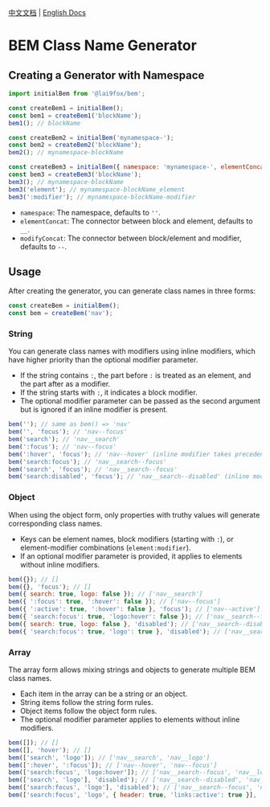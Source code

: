 [中文文档](./README.md) | [English Docs](./README-EN.md)

# BEM Class Name Generator

## Creating a Generator with Namespace

```javascript
import initialBem from '@lai9fox/bem';

const createBem1 = initialBem();
const bem1 = createBem1('blockName');
bem1(); // blockName

const createBem2 = initialBem('mynamespace-');
const bem2 = createBem2('blockName');
bem2(); // mynamespace-blockName

const createBem3 = initialBem({ namespace: 'mynamespace-', elementConcat: '_', modifyConcat: '-' });
const bem3 = createBem3('blockName');
bem3(); // mynamespace-blockName
bem3('element'); // mynamespace-blockName_element
bem3(':modifier'); // mynamespace-blockName-modifier
```

- `namespace`: The namespace, defaults to `''`.
- `elementConcat`: The connector between block and element, defaults to `__`.
- `modifyConcat`: The connector between block/element and modifier, defaults to `--`.

## Usage

After creating the generator, you can generate class names in three forms:

```javascript
const createBem = initialBem();
const bem = createBem('nav');
```

### String

You can generate class names with modifiers using inline modifiers, which have higher priority than the optional modifier parameter.

- If the string contains `:`, the part before `:` is treated as an element, and the part after as a modifier.
- If the string starts with `:`, it indicates a block modifier.
- The optional modifier parameter can be passed as the second argument but is ignored if an inline modifier is present.

```javascript
bem(''); // same as bem() => 'nav'
bem('', 'focus'); // 'nav--focus'
bem('search'); // 'nav__search'
bem(':focus'); // 'nav--focus'
bem(':hover', 'focus'); // 'nav--hover' (inline modifier takes precedence)
bem('search:focus'); // 'nav__search--focus'
bem('search', 'focus'); // 'nav__search--focus'
bem('search:disabled', 'focus'); // 'nav__search--disabled' (inline modifier takes precedence)
```

### Object

When using the object form, only properties with truthy values will generate corresponding class names.

- Keys can be element names, block modifiers (starting with `:`), or element-modifier combinations (`element:modifier`).
- If an optional modifier parameter is provided, it applies to elements without inline modifiers.

```javascript
bem({}); // []
bem({}, 'focus'); // []
bem({ search: true, logo: false }); // ['nav__search']
bem({ ':focus': true, ':hover': false }); // ['nav--focus']
bem({ ':active': true, ':hover': false }, 'focus'); // ['nav--active'] (inline modifier takes precedence)
bem({ 'search:focus': true, 'logo:hover': false }); // ['nav__search--focus']
bem({ search: true, logo: false }, 'disabled'); // ['nav__search--disabled']
bem({ 'search:focus': true, 'logo': true }, 'disabled'); // ['nav__search--focus', 'nav__logo--disabled']
```

### Array

The array form allows mixing strings and objects to generate multiple BEM class names.

- Each item in the array can be a string or an object.
- String items follow the string form rules.
- Object items follow the object form rules.
- The optional modifier parameter applies to elements without inline modifiers.

```javascript
bem([]); // []
bem([], 'hover'); // []
bem(['search', 'logo']); // ['nav__search', 'nav__logo']
bem([':hover', ':focus']); // ['nav--hover', 'nav--focus']
bem(['search:focus', 'logo:hover']); // ['nav__search--focus', 'nav__logo--hover']
bem(['search', 'logo'], 'disabled'); // ['nav__search--disabled', 'nav__logo--disabled']
bem(['search:focus', 'logo'], 'disabled'); // ['nav__search--focus', 'nav__logo--disabled']
bem(['search:focus', 'logo', { header: true, 'links:active': true }], 'disabled'); // ['nav__search--focus', 'nav__logo--disabled', 'nav__header--disabled', 'nav__links--active']
```